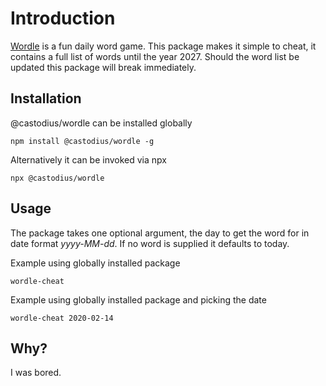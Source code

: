 # Introduction

[Wordle](https://www.nytimes.com/games/wordle/index.html) is a fun daily word game. This package makes it simple to cheat, it contains a full list of words until the year 2027. Should the word list be updated this package will break immediately.

## Installation

@castodius/wordle can be installed globally

```
npm install @castodius/wordle -g
```

Alternatively it can be invoked via npx

```
npx @castodius/wordle
```

## Usage

The package takes one optional argument, the day to get the word for in date format *yyyy-MM-dd*. If no word is supplied it defaults to today.

Example using globally installed package

```
wordle-cheat
```

Example using globally installed package and picking the date

```
wordle-cheat 2020-02-14
```

## Why?

I was bored.
